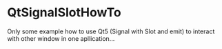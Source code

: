 # QtSignalSlotHowTo
Only some example how to use Qt5 (Signal with Slot and emit) to interact with other window in one apllication...

